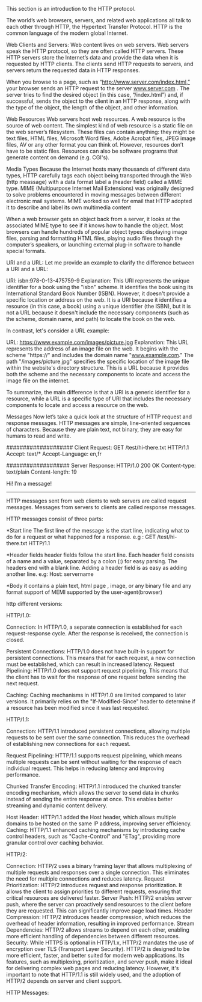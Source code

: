 This section is an introduction to the HTTP protocol.


The world’s web browsers, servers, and related web applications all talk to each
other through HTTP, the Hypertext Transfer Protocol. HTTP is the common language of the modern global Internet.


Web Clients and Servers:
Web content lives on web servers. Web servers speak the HTTP protocol, so they are
often called HTTP servers. These HTTP servers store the Internet’s data and provide
the data when it is requested by HTTP clients. The clients send HTTP requests to
servers, and servers return the requested data in HTTP responses.


When you browse to a page, such as “http://www.server.com/index.html,” your
browser sends an HTTP request to the server www.server.com . The
server tries to find the desired object (in this case, “/index.html”) and, if successful,
sends the object to the client in an HTTP response, along with the type of the object,
the length of the object, and other information.


Web Resources
Web servers host web resources. A web resource is the source of web content. The
simplest kind of web resource is a static file on the web server’s filesystem. These
files can contain anything: they might be text files, HTML files, Microsoft Word
files, Adobe Acrobat files, JPEG image files, AV or any other format you
can think of.
However, resources don’t have to be static files. 
Resources can also be software programs that generate content on demand (e.g. CGI's).


Media Types
Because the Internet hosts many thousands of different data types, HTTP carefully
tags each object being transported through the Web (http meassage) with a data format label a (header field) called a
MIME type. 
MIME (Multipurpose Internet Mail Extensions) was originally designed
to solve problems encountered in moving messages between different electronic mail
systems. MIME worked so well for email that HTTP adopted it to describe and label
its own multimedia content

When a web browser gets an object back from a server, it looks at the associated MIME type
to see if it knows how to handle the object. Most browsers can handle hundreds of
popular object types: displaying image files, parsing and formatting HTML files,
playing audio files through the computer’s speakers, or launching external plug-in
software to handle special formats.





URI and a URL:
Let me provide an example to clarify the difference between a URI and a URL:

URI: isbn:978-0-13-475759-9
Explanation: This URI represents the unique identifier for a book using the "isbn" scheme.
It identifies the book using its International Standard Book Number (ISBN). However, it doesn't provide a specific location
or address on the web. It is a URI because it identifies a resource (in this case, a book) using a unique identifier (the ISBN), but it is not a URL because it doesn't include the necessary components (such as the scheme, domain name, and path) to locate the book on the web.

In contrast, let's consider a URL example:

URL: https://www.example.com/images/picture.jpg
Explanation: This URL represents the address of an image file on the web. It begins with the scheme "https://" and includes the domain name "www.example.com." The path "/images/picture.jpg" specifies the specific location of the image file within the website's directory structure. This is a URL because it provides both the scheme and the necessary components to locate and access the image file on the internet.

To summarize, the main difference is that a URI is a generic identifier for a resource, while a URL is a specific type of URI that includes the necessary components to locate and access a resource on the web.


Messages
Now let’s take a quick look at the structure of HTTP request and response messages.
HTTP messages are simple, line-oriented sequences of characters. Because they are
plain text, not binary, they are easy for humans to read and write.

####################
Client Request:
GET /test/hi-there.txt HTTP/1.1
Accept: text/*
Accept-Language: en,fr

###################
Server Response:
HTTP/1.0 200 OK
Content-type: text/plain
Content-length: 19

Hi! I’m a message!

-----

HTTP messages sent from web clients to web servers are called request messages.
Messages from servers to clients are called response messages.

HTTP messages consist of three parts:

*Start line
The first line of the message is the start line, indicating what to do for a request
or what happened for a response.
e.g : GET /test/hi-there.txt HTTP/1.1



*Header fields
header fields follow the start line. Each header field consists of a
name and a value, separated by a colon (:) for easy parsing. The headers end
with a blank line. Adding a header field is as easy as adding another line.
e.g: Host: servername

*Body
it contains a plain text, html page , image, or any binary file and any format support of MEMI supported by the user-agent(browser)


http different versions:

HTTP/1.0:

Connection: In HTTP/1.0, a separate connection is established for each request-response cycle. 
After the response is received, the connection is closed.

Persistent Connections: HTTP/1.0 does not have built-in support for persistent connections. 
This means that for each request, a new connection must be established, which can result in increased latency.
Request Pipelining: HTTP/1.0 does not support request pipelining. This means that the client has to wait for the response of one request before sending the next request.

Caching: Caching mechanisms in HTTP/1.0 are limited compared to later versions. It primarily relies on the "If-Modified-Since" header to determine if a resource has been modified since it was last requested.

HTTP/1.1:

Connection: HTTP/1.1 introduced persistent connections, allowing multiple requests to be sent over the same connection. 
This reduces the overhead of establishing new connections for each request.

Request Pipelining: HTTP/1.1 supports request pipelining, which means multiple requests can be sent without waiting for the response of each individual request. 
This helps in reducing latency and improving performance.

Chunked Transfer Encoding: HTTP/1.1 introduced the chunked transfer encoding mechanism, which allows the server to send data in chunks instead of sending the entire response at once. This enables better streaming and dynamic content delivery.

Host Header: HTTP/1.1 added the Host header, which allows multiple domains to be hosted on the same IP address, improving server efficiency.
Caching: HTTP/1.1 enhanced caching mechanisms by introducing cache control headers, such as "Cache-Control" and "ETag", providing more granular control over caching behavior.


HTTP/2:

Connection: HTTP/2 uses a binary framing layer that allows multiplexing of multiple requests and responses over a single connection. This eliminates the need for multiple connections and reduces latency.
Request Prioritization: HTTP/2 introduces request and response prioritization. It allows the client to assign priorities to different requests, ensuring that critical resources are delivered faster.
Server Push: HTTP/2 enables server push, where the server can proactively send resources to the client before they are requested. This can significantly improve page load times.
Header Compression: HTTP/2 introduces header compression, which reduces the overhead of header information, resulting in improved performance.
Stream Dependencies: HTTP/2 allows streams to depend on each other, enabling more efficient handling of dependencies between different resources.
Security: While HTTPS is optional in HTTP/1.x, HTTP/2 mandates the use of encryption over TLS (Transport Layer Security).
HTTP/2 is designed to be more efficient, faster, and better suited for modern web applications. Its features, such as multiplexing, prioritization, and server push, make it ideal for delivering complex web pages and reducing latency. However, it's important to note that HTTP/1.1 is still widely used, and the adoption of HTTP/2 depends on server and client support.



HTTP Messages:



